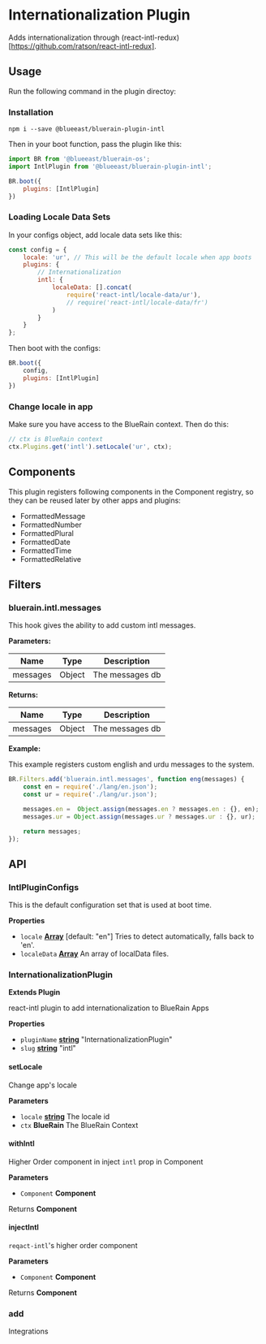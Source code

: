 # Internationalization Plugin

Adds internationalization through (react-intl-redux)[https://github.com/ratson/react-intl-redux].

## Usage

Run the following command in the plugin directoy:

### Installation

```shell
npm i --save @blueeast/bluerain-plugin-intl
```

Then in your boot function, pass the plugin like this:

```javascript
import BR from '@blueeast/bluerain-os';
import IntlPlugin from '@blueeast/bluerain-plugin-intl';

BR.boot({
	plugins: [IntlPlugin]
})
```

### Loading Locale Data Sets

In your configs object, add locale data sets like this:

```javascript
const config = {
	locale: 'ur', // This will be the default locale when app boots
	plugins: {
		// Internationalization
		intl: {
			localeData: [].concat(
				require('react-intl/locale-data/ur'),
				// require('react-intl/locale-data/fr')
			)
		}
	}
};
```

Then boot with the configs:

```javascript
BR.boot({
	config,
	plugins: [IntlPlugin]
})
```

### Change locale in app

Make sure you have access to the BlueRain context. Then do this:

```javascript
// ctx is BlueRain context
ctx.Plugins.get('intl').setLocale('ur', ctx);
```

## Components

This plugin registers following components in the Component registry, so they can be reused later by other apps and plugins:

-   FormattedMessage
-   FormattedNumber
-   FormattedPlural
-   FormattedDate
-   FormattedTime
-   FormattedRelative

## Filters

### bluerain.intl.messages

This hook gives the ability to add custom intl messages.

**Parameters:**

| Name     | Type   | Description     |
| -------- | ------ | --------------- |
| messages | Object | The messages db |

**Returns:**

| Name     | Type   | Description     |
| -------- | ------ | --------------- |
| messages | Object | The messages db |

**Example:**

This example registers custom english and urdu messages to the system.

```javascript
BR.Filters.add('bluerain.intl.messages', function eng(messages) {
	const en = require('./lang/en.json');
	const ur = require('./lang/ur.json');

	messages.en =  Object.assign(messages.en ? messages.en : {}, en);
	messages.ur = Object.assign(messages.ur ? messages.ur : {}, ur);

	return messages;
});
```

## API

<!-- Generated by documentation.js. Update this documentation by updating the source code. -->

### IntlPluginConfigs

This is the default configuration set that is used at boot time.

**Properties**

-   `locale` **[Array](https://developer.mozilla.org/en-US/docs/Web/JavaScript/Reference/Global_Objects/Array)** [default: "en"]					Tries to detect automatically, falls back to 'en'.
-   `localeData` **[Array](https://developer.mozilla.org/en-US/docs/Web/JavaScript/Reference/Global_Objects/Array)** An array of localData files.

### InternationalizationPlugin

**Extends Plugin**

react-intl plugin to add internationalization to BlueRain Apps

**Properties**

-   `pluginName` **[string](https://developer.mozilla.org/en-US/docs/Web/JavaScript/Reference/Global_Objects/String)** "InternationalizationPlugin"
-   `slug` **[string](https://developer.mozilla.org/en-US/docs/Web/JavaScript/Reference/Global_Objects/String)** "intl"

#### setLocale

Change app's locale

**Parameters**

-   `locale` **[string](https://developer.mozilla.org/en-US/docs/Web/JavaScript/Reference/Global_Objects/String)** The locale id
-   `ctx` **BlueRain** The BlueRain Context

#### withIntl

Higher Order component in inject `intl` prop in Component

**Parameters**

-   `Component` **Component** 

Returns **Component** 

#### injectIntl

`reqact-intl`'s higher order component

**Parameters**

-   `Component` **Component** 

Returns **Component** 

### add

Integrations
